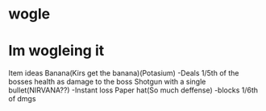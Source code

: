 # wogle
# Im wogleing it
Item ideas
Banana(Kirs get the banana)(Potasium)
-Deals 1/5th of the bosses health as damage to the boss
Shotgun with a single bullet(NIRVANA??)
-Instant loss
Paper hat(So much deffense)
-blocks 1/6th of dmgs